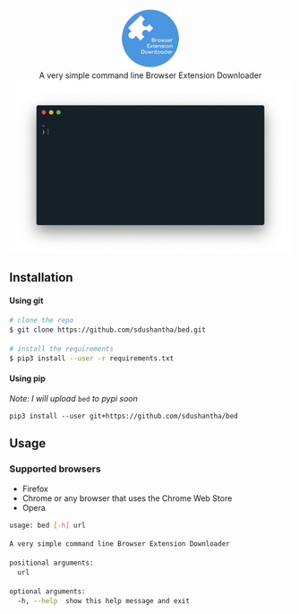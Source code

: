 <p align=center>
  <img src="images/icon.png" height="22%" width="22%"/>
  <br>
  <span>A very simple command line Browser Extension Downloader</span>
  <br>
  <img src="images/final_demo.gif"/>
</p>


## Installation
#### Using git
```bash
# clone the repo
$ git clone https://github.com/sdushantha/bed.git

# install the requirements
$ pip3 install --user -r requirements.txt
```

#### Using pip
_Note: I will upload_ `bed` _to pypi soon_
```
pip3 install --user git+https://github.com/sdushantha/bed
```

## Usage
### Supported browsers
- Firefox
- Chrome or any browser that uses the Chrome Web Store
- Opera

```bash
usage: bed [-h] url

A very simple command line Browser Extension Downloader

positional arguments:
  url

optional arguments:
  -h, --help  show this help message and exit
```

## 
